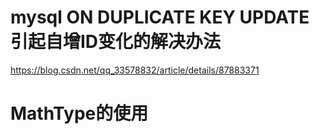 
# mysql ON DUPLICATE KEY UPDATE 引起自增ID变化的解决办法

https://blog.csdn.net/qq_33578832/article/details/87883371

# MathType的使用

